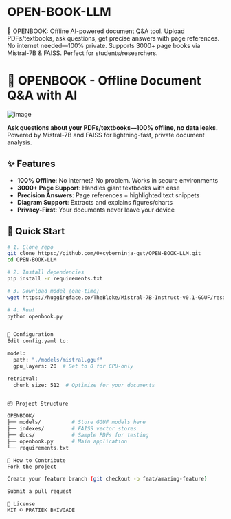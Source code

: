 # OPEN-BOOK-LLM
📖 OPENBOOK: Offline AI-powered document Q&amp;A tool. Upload PDFs/textbooks, ask questions, get precise answers with page references. No internet needed—100% private. Supports 3000+ page books via Mistral-7B &amp; FAISS. Perfect for students/researchers.  


# 📖 OPENBOOK - Offline Document Q&A with AI

![image](https://github.com/user-attachments/assets/5d3c9aff-0913-4afc-af0e-079da248f687)


**Ask questions about your PDFs/textbooks—100% offline, no data leaks.** Powered by Mistral-7B and FAISS for lightning-fast, private document analysis.

## ✨ Features

- **100% Offline**: No internet? No problem. Works in secure environments
- **3000+ Page Support**: Handles giant textbooks with ease
- **Precision Answers**: Page references + highlighted text snippets
- **Diagram Support**: Extracts and explains figures/charts
- **Privacy-First**: Your documents never leave your device

## 🚀 Quick Start

```bash
# 1. Clone repo
git clone https://github.com/0xcyberninja-get/OPEN-BOOK-LLM.git
cd OPEN-BOOK-LLM

# 2. Install dependencies
pip install -r requirements.txt

# 3. Download model (one-time)
wget https://huggingface.co/TheBloke/Mistral-7B-Instruct-v0.1-GGUF/resolve/main/mistral-7b-instruct-v0.1.Q4_K_M.gguf -O models/mistral.gguf

# 4. Run!
python openbook.py


🔧 Configuration
Edit config.yaml to:

model:
  path: "./models/mistral.gguf"
  gpu_layers: 20  # Set to 0 for CPU-only

retrieval:
  chunk_size: 512  # Optimize for your documents


📦 Project Structure

OPENBOOK/
├── models/          # Store GGUF models here
├── indexes/         # FAISS vector stores
├── docs/            # Sample PDFs for testing
├── openbook.py      # Main application
└── requirements.txt

🤝 How to Contribute
Fork the project

Create your feature branch (git checkout -b feat/amazing-feature)

Submit a pull request

📜 License
MIT © PRATIEK BHIVGADE 
